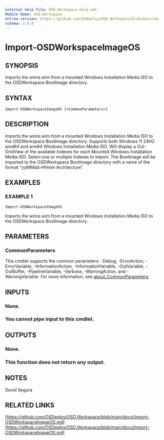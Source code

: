 ```yaml
---
external help file: OSD.Workspace-help.xml
Module Name: OSD.Workspace
online version: https://github.com/OSDeploy/OSD.Workspace/blob/main/docs/Import-OSDWorkspaceImageOS.md
schema: 2.0.0
---
```


# Import-OSDWorkspaceImageOS

## SYNOPSIS
Imports the winre.wim from a mounted Windows Installation Media ISO to the OSDWorkspace BootImage directory.

## SYNTAX

```
Import-OSDWorkspaceImageOS [<CommonParameters>]
```

## DESCRIPTION
Imports the winre.wim from a mounted Windows Installation Media ISO to the OSDWorkspace BootImage directory.
Supports both Windows 11 24H2 amd64 and arm64 Windows Installation Media ISO.
Will display a Out-GridView of the available Indexes for each Mounted Windows Installation Media ISO.
Select one or multiple Indexes to import.
The BootImage will be imported to the OSDWorkspace BootImage directory with a name of the format "yyMMdd-HHmm Architecture".

## EXAMPLES

### EXAMPLE 1
```
Import-OSDWorkspaceImageOS
```

Imports the winre.wim from a mounted Windows Installation Media ISO to the OSDWorkspace BootImage directory.

## PARAMETERS

### CommonParameters
This cmdlet supports the common parameters: -Debug, -ErrorAction, -ErrorVariable, -InformationAction, -InformationVariable, -OutVariable, -OutBuffer, -PipelineVariable, -Verbose, -WarningAction, and -WarningVariable. For more information, see [about_CommonParameters](http://go.microsoft.com/fwlink/?LinkID=113216).

## INPUTS

### None.
### You cannot pipe input to this cmdlet.
## OUTPUTS

### None.
### This function does not return any output.
## NOTES
David Segura

## RELATED LINKS

[https://github.com/OSDeploy/OSD.Workspace/blob/main/docs/Import-OSDWorkspaceImageOS.md](https://github.com/OSDeploy/OSD.Workspace/blob/main/docs/Import-OSDWorkspaceImageOS.md)

